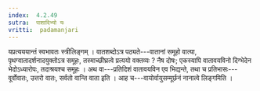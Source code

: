 ```yaml
---
index:  4.2.49
sutra:  पाशादिभ्यो यः
vritti:  padamanjari
---
```


यप्रत्यययान्तं स्वभावतः स्त्रीलिङ्गम् । वातशब्दोऽत्र पठ्यते---वातानां समूहो वात्या, पृथग्वातादर्शनादयुक्तोऽत्र समूहः, तस्माच्छीघ्रत्वे प्रत्ययो वक्तव्यः ? नैष दोषः; एकस्यापि वातावयविनो दिग्भेदेन भेदोऽध्यारोपः, तदाश्रयश्च समूहः । अथ वा---प्रतिदिशं वातावयविन एव भिद्यन्ते, तथा च प्रतिभासः---वूर्वोवातः, उत्तरो वातः, सर्वतो वान्ति वाता इति । आह च---वायोर्वायुसम्मूर्छनं नानात्वे लिङ्गमिति ।
